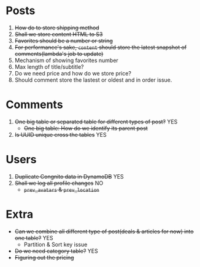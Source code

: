 # Posts
1. ~~How do to store shipping method~~
2. ~~Shall we store content HTML to S3~~
3. ~~Favorites should be a number or string~~
4. ~~For performance's sake, `content` should store the latest snapshot of comments(lambda's job to update)~~
5. Mechanism of showing favorites number
6. Max length of title/subtitle?
7. Do we need price and how do we store price?
8. Should comment store the lastest or oldest and in order issue.

# Comments
1. ~~One big table or separated table for different types of post?~~ YES
    - ~~One big table: How do we identify its parent post~~
2. ~~Is UUID unique cross the tables~~ YES

# Users
1. ~~Duplicate Congnito data in DynamoDB~~ YES
2. ~~Shall we log all profile changes~~ NO
    - ~~`prev_avatars` & `prev_location`~~

# Extra
- ~~Can we combine all different type of post(deals & articles for now) into one table?~~ YES
    - Partition & Sort key issue
- ~~Do we need category table?~~ YES
- ~~Figuring out the pricing~~